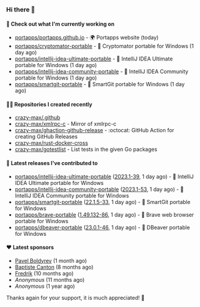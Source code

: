 ### Hi there 👋

#### 👷 Check out what I'm currently working on

- [portapps/portapps.github.io](https://github.com/portapps/portapps.github.io) - 🌍 Portapps website (today)
- [portapps/cryptomator-portable](https://github.com/portapps/cryptomator-portable) - 🚀 Cryptomator portable for Windows (1 day ago)
- [portapps/intellij-idea-ultimate-portable](https://github.com/portapps/intellij-idea-ultimate-portable) - 🚀 IntelliJ IDEA Ultimate portable for Windows  (1 day ago)
- [portapps/intellij-idea-community-portable](https://github.com/portapps/intellij-idea-community-portable) - 🚀 IntelliJ IDEA Community portable for Windows (1 day ago)
- [portapps/smartgit-portable](https://github.com/portapps/smartgit-portable) - 🚀 SmartGit portable for Windows  (1 day ago)

#### 👨‍💻 Repositories I created recently

- [crazy-max/.github](https://github.com/crazy-max/.github)
- [crazy-max/xmlrpc-c](https://github.com/crazy-max/xmlrpc-c) - Mirror of xmlrpc-c
- [crazy-max/ghaction-github-release](https://github.com/crazy-max/ghaction-github-release) - :octocat: GitHub Action for creating GitHub Releases
- [crazy-max/rust-docker-cross](https://github.com/crazy-max/rust-docker-cross)
- [crazy-max/gotestlist](https://github.com/crazy-max/gotestlist) - List tests in the given Go packages

#### 🚀 Latest releases I've contributed to

- [portapps/intellij-idea-ultimate-portable](https://github.com/portapps/intellij-idea-ultimate-portable) ([2023.1-39](https://github.com/portapps/intellij-idea-ultimate-portable/releases/tag/2023.1-39), 1 day ago) - 🚀 IntelliJ IDEA Ultimate portable for Windows 
- [portapps/intellij-idea-community-portable](https://github.com/portapps/intellij-idea-community-portable) ([2023.1-53](https://github.com/portapps/intellij-idea-community-portable/releases/tag/2023.1-53), 1 day ago) - 🚀 IntelliJ IDEA Community portable for Windows
- [portapps/smartgit-portable](https://github.com/portapps/smartgit-portable) ([22.1.5-33](https://github.com/portapps/smartgit-portable/releases/tag/22.1.5-33), 1 day ago) - 🚀 SmartGit portable for Windows 
- [portapps/brave-portable](https://github.com/portapps/brave-portable) ([1.49.132-86](https://github.com/portapps/brave-portable/releases/tag/1.49.132-86), 1 day ago) - 🚀 Brave web browser portable for Windows
- [portapps/dbeaver-portable](https://github.com/portapps/dbeaver-portable) ([23.0.1-46](https://github.com/portapps/dbeaver-portable/releases/tag/23.0.1-46), 1 day ago) - 🚀 DBeaver portable for Windows

#### ❤️ Latest sponsors
- [Pavel Boldyrev](https://github.com/bpg) (1 month ago)
- [Baptiste Canton](https://github.com/batmac) (8 months ago)
- [Fredrik](https://github.com/fredrikscode) (10 months ago)
- _Anonymous_ (11 months ago)
- _Anonymous_ (1 year ago)

Thanks again for your support, it is much appreciated! 🙏
